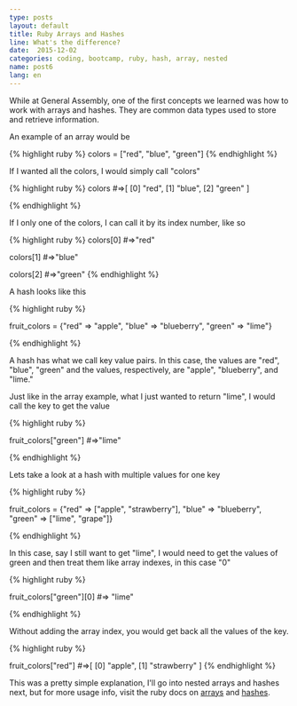 ```yaml
---
type: posts
layout: default
title: Ruby Arrays and Hashes
line: What's the difference?
date:  2015-12-02 
categories: coding, bootcamp, ruby, hash, array, nested
name: post6
lang: en
---
```


While at General Assembly, one of the first concepts we learned was how to work with arrays and hashes. They are common data types used to store and retrieve information. 

An example of an array would be

{% highlight ruby %}
	colors = ["red", "blue", "green"]
{% endhighlight %}

If I wanted all the colors, I would simply call "colors"

{% highlight ruby %}
	colors
	#=>[
	    [0] "red",
	    [1] "blue",
	    [2] "green"
	]

{% endhighlight %}

If I only one of the colors, I can call it by its index number, like so

{% highlight ruby %}
colors[0]
#=>"red"

colors[1]
#=>"blue"

colors[2]
#=>"green"
{% endhighlight %}

A hash looks like this

{% highlight ruby %}

fruit_colors = {"red" => "apple", "blue" => "blueberry", "green" => "lime"}

{% endhighlight %}

A hash has what we call key value pairs. In this case, the values are "red", "blue", "green" and the values, respectively, are "apple", "blueberry", and "lime."

Just like in the array example, what I just wanted to return "lime", I would call the key to get the value

{% highlight ruby %}

fruit_colors["green"]
#=>"lime"
	
{% endhighlight %}

Lets take a look at a hash with multiple values for one key

{% highlight ruby %}

fruit_colors = {"red" => ["apple", "strawberry"], "blue" => "blueberry", "green" => ["lime", "grape"]}

{% endhighlight %}

In this case, say I still want to get "lime", I would need to get the values of green and then treat them like array indexes, in this case "0"

{% highlight ruby %}

fruit_colors["green"][0]
#=> "lime"

{% endhighlight %}

Without adding the array index, you would get back all the values of the key.

{% highlight ruby %}

fruit_colors["red"]
#=>[
    [0] "apple",
    [1] "strawberry"
]
{% endhighlight %}

This was a pretty simple explanation, I'll go into nested arrays and hashes next, but for more usage info, visit the ruby docs on <html><a href="http://ruby-doc.org/core-2.2.3/Array.html">arrays</a></html> and <html><a href="http://ruby-doc.org/core-2.2.2/Hash.html">hashes</a></html>. 
















